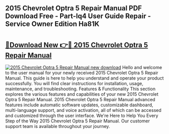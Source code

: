 ## 2015 Chevrolet Optra 5 Repair Manual PDF Download Free - Part-lq4 User Guide Repair - Service Owner Edition Ha81K

# <h2><a href="http://bc60528.oget.top/?id=2015+Chevrolet+Optra+5+Repair+Manual">🔗Download New 👉🔴 2015 Chevrolet Optra 5 Repair Manual</a></h2>

[![2015 Chevrolet Optra 5 Repair Manual new download](https://i.imgur.com/5g1atiW.png)](http://bc60528.oget.top/?id=2015+Chevrolet+Optra+5+Repair+Manual)
Hello and welcome to the user manual for your newly received 2015 Chevrolet Optra 5 Repair Manual. This guide is here to help you understand and operate your product successfully. You will find clear instructions for installation, usage, maintenance, and troubleshooting. Features & Functionality This section explores the various features and capabilities of your new 2015 Chevrolet Optra 5 Repair Manual. 2015 Chevrolet Optra 5 Repair Manual advanced features include automatic software updates, customizable dashboard, multi-language support, and voice activation, all of which can be accessed and customized through the user interface. We're Here to Help You Every Step of the Way 2015 Chevrolet Optra 5 Repair Manual. Our customer support team is available throughout your journey.
